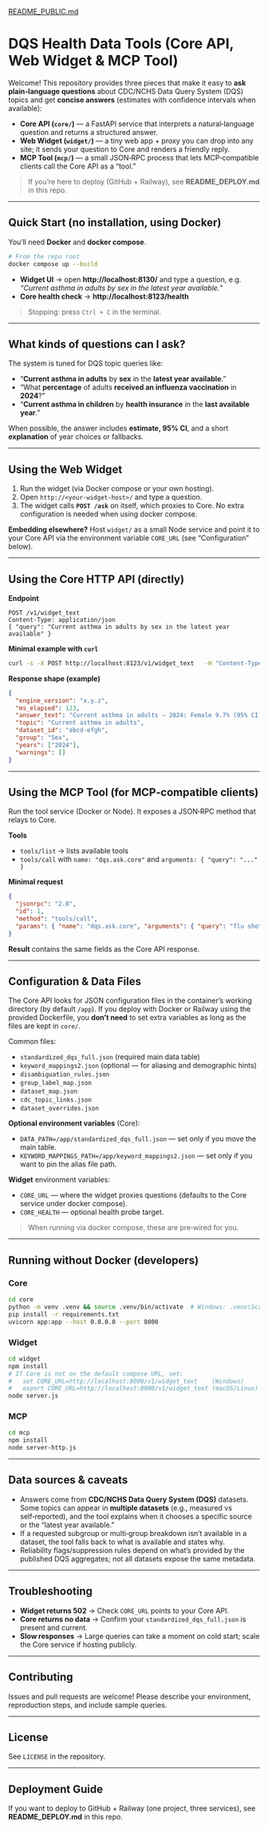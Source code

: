 [README_PUBLIC.md](https://github.com/user-attachments/files/22907718/README_PUBLIC.md)

# DQS Health Data Tools (Core API, Web Widget & MCP Tool)

Welcome! This repository provides three pieces that make it easy to **ask plain‑language questions** about CDC/NCHS Data Query System (DQS) topics and get **concise answers** (estimates with confidence intervals when available):

- **Core API (`core/`)** — a FastAPI service that interprets a natural‑language question and returns a structured answer.
- **Web Widget (`widget/`)** — a tiny web app + proxy you can drop into any site; it sends your question to Core and renders a friendly reply.
- **MCP Tool (`mcp/`)** — a small JSON‑RPC process that lets MCP‑compatible clients call the Core API as a “tool.”

> If you’re here to deploy (GitHub + Railway), see **README_DEPLOY.md** in this repo.

---

## Quick Start (no installation, using Docker)

You’ll need **Docker** and **docker compose**.

```bash
# From the repo root
docker compose up --build
```

- **Widget UI** → open **http://localhost:8130/** and type a question, e.g.  
  _“Current asthma in adults by sex in the latest year available.”_
- **Core health check** → **http://localhost:8123/health**

> Stopping: press `Ctrl + C` in the terminal.

---

## What kinds of questions can I ask?

The system is tuned for DQS topic queries like:

- “**Current asthma in adults** by **sex** in the **latest year available**.”
- “What **percentage** of adults **received an influenza vaccination** in **2024**?”
- “**Current asthma in children** by **health insurance** in the **last available year**.”

When possible, the answer includes **estimate, 95% CI**, and a short **explanation** of year choices or fallbacks.

---

## Using the Web Widget

1. Run the widget (via Docker compose or your own hosting).
2. Open `http://<your-widget-host>/` and type a question.
3. The widget calls **`POST /ask`** on itself, which proxies to Core. No extra configuration is needed when using docker compose.

**Embedding elsewhere?** Host `widget/` as a small Node service and point it to your Core API via the environment variable `CORE_URL` (see “Configuration” below).

---

## Using the Core HTTP API (directly)

**Endpoint**

```
POST /v1/widget_text
Content-Type: application/json
{ "query": "Current asthma in adults by sex in the latest year available" }
```

**Minimal example with `curl`**

```bash
curl -s -X POST http://localhost:8123/v1/widget_text   -H "Content-Type: application/json"   -d '{"query":"Current asthma in adults by sex in the latest year available"}' | jq .
```

**Response shape (example)**

```json
{
  "engine_version": "x.y.z",
  "ms_elapsed": 123,
  "answer_text": "Current asthma in adults — 2024: Female 9.7% (95% CI 9.0–10.4), Male 6.7% (6.2–7.3)…",
  "topic": "Current asthma in adults",
  "dataset_id": "abcd-efgh",
  "group": "Sex",
  "years": ["2024"],
  "warnings": []
}
```

---

## Using the MCP Tool (for MCP‑compatible clients)

Run the tool service (Docker or Node). It exposes a JSON‑RPC method that relays to Core.

**Tools**
- `tools/list` → lists available tools
- `tools/call` with `name: "dqs.ask.core"` and `arguments: { "query": "..." }`

**Minimal request**
```json
{
  "jsonrpc": "2.0",
  "id": 1,
  "method": "tools/call",
  "params": { "name": "dqs.ask.core", "arguments": { "query": "flu shot among adults latest year" } }
}
```

**Result** contains the same fields as the Core API response.

---

## Configuration & Data Files

The Core API looks for JSON configuration files in the container’s working directory (by default `/app`). If you deploy with Docker or Railway using the provided Dockerfile, you **don’t need** to set extra variables as long as the files are kept in `core/`.

Common files:
- `standardized_dqs_full.json` (required main data table)
- `keyword_mappings2.json` (optional — for aliasing and demographic hints)
- `disambiguation_rules.json`
- `group_label_map.json`
- `dataset_map.json`
- `cdc_topic_links.json`
- `dataset_overrides.json`

**Optional environment variables** (Core):
- `DATA_PATH=/app/standardized_dqs_full.json` — set only if you move the main table.
- `KEYWORD_MAPPINGS_PATH=/app/keyword_mappings2.json` — set only if you want to pin the alias file path.

**Widget** environment variables:
- `CORE_URL` — where the widget proxies questions (defaults to the Core service under docker compose).
- `CORE_HEALTH` — optional health probe target.

> When running via docker compose, these are pre‑wired for you.

---

## Running without Docker (developers)

### Core
```bash
cd core
python -m venv .venv && source .venv/bin/activate  # Windows: .venv\Scripts\activate
pip install -r requirements.txt
uvicorn app:app --host 0.0.0.0 --port 8000
```

### Widget
```bash
cd widget
npm install
# If Core is not on the default compose URL, set:
#   set CORE_URL=http://localhost:8000/v1/widget_text    (Windows)
#   export CORE_URL=http://localhost:8000/v1/widget_text (macOS/Linux)
node server.js
```

### MCP
```bash
cd mcp
npm install
node server-http.js
```

---

## Data sources & caveats

- Answers come from **CDC/NCHS Data Query System (DQS)** datasets. Some topics can appear in **multiple datasets** (e.g., measured vs self‑reported), and the tool explains when it chooses a specific source or the “latest year available.”
- If a requested subgroup or multi‑group breakdown isn’t available in a dataset, the tool falls back to what is available and states why.
- Reliability flags/suppression rules depend on what’s provided by the published DQS aggregates; not all datasets expose the same metadata.

---

## Troubleshooting

- **Widget returns 502** → Check `CORE_URL` points to your Core API.
- **Core returns no data** → Confirm your `standardized_dqs_full.json` is present and current.
- **Slow responses** → Large queries can take a moment on cold start; scale the Core service if hosting publicly.

---

## Contributing

Issues and pull requests are welcome! Please describe your environment, reproduction steps, and include sample queries.

---

## License

See `LICENSE` in the repository.

---

## Deployment Guide

If you want to deploy to GitHub + Railway (one project, three services), see **README_DEPLOY.md** in this repo.
